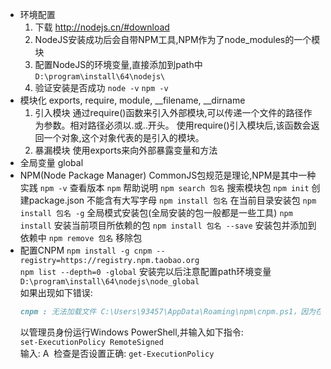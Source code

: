 * 环境配置
    1.  下载
        <http://nodejs.cn/#download>
   2. NodeJS安装成功后会自带NPM工具,NPM作为了node_modules的一个模块
   3. 配置NodeJS的环境变量,直接添加到path中
        `D:\program\install\64\nodejs\`
   4. 验证安装是否成功
        `node -v`
        `npm -v`
* 模块化
    exports, require, module, __filename, __dirname
    1. 引入模块
        通过require()函数来引入外部模块,可以传递一个文件的路径作为参数。相对路径必须以.或..开头。
        使用require()引入模块后,该函数会返回一个对象,这个对象代表的是引入的模块。
    2. 暴漏模块
        使用exports来向外部暴露变量和方法
* 全局变量
    global
* NPM(Node Package Manager)
    CommonJS包规范是理论,NPM是其中一种实践
    `npm -v` 查看版本
    `npm` 帮助说明
    `npm search 包名` 搜索模块包
    `npm init` 创建package.json 不能含有大写字母
    `npm install 包名` 在当前目录安装包
    `npm install 包名 -g` 全局模式安装包(全局安装的包一般都是一些工具)
    `npm install` 安装当前项目所依赖的包
    `npm install 包名 --save` 安装包并添加到依赖中
    `npm remove 包名` 移除包
* 配置CNPM
    `npm install -g cnpm --registry=https://registry.npm.taobao.org`  
    `npm list --depth=0 -global`
    安装完以后注意配置path环境变量`D:\program\install\64\nodejs\node_global`  
    如果出现如下错误:  
    ```markdown
    cnpm : 无法加载文件 C:\Users\93457\AppData\Roaming\npm\cnpm.ps1，因为在此系统上禁止运行脚本。有关详细信息 。。。 
    ```
    以管理员身份运行Windows PowerShell,并输入如下指令:  
    `set-ExecutionPolicy RemoteSigned`  
    输入: A
​        检查是否设置正确: `get-ExecutionPolicy`



